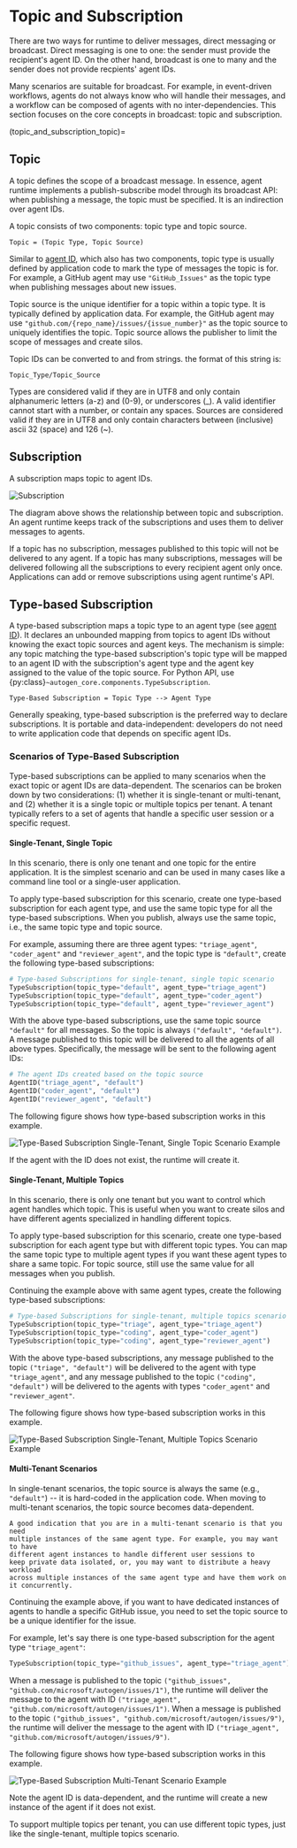 # Topic and Subscription

There are two ways for runtime to deliver messages,
direct messaging or broadcast. Direct messaging is one to one: the sender
must provide the recipient's agent ID. On the other hand,
broadcast is one to many and the sender does not provide recpients'
agent IDs.

Many scenarios are suitable for broadcast.
For example, in event-driven workflows, agents do not always know who
will handle their messages, and a workflow can be composed of agents
with no inter-dependencies.
This section focuses on the core concepts in broadcast: topic and subscription.

(topic_and_subscription_topic)=

## Topic

A topic defines the scope of a broadcast message.
In essence, agent runtime implements a publish-subscribe model through
its broadcast API: when publishing a message, the topic must be specified.
It is an indirection over agent IDs.

A topic consists of two components: topic type and topic source.

```{note}
Topic = (Topic Type, Topic Source)
```

Similar to [agent ID](./agent-identity-and-lifecycle.md#agent-id),
which also has two components, topic type is usually defined by
application code to mark the type of messages the topic is for.
For example, a GitHub agent may use `"GitHub_Issues"` as the topic type
when publishing messages about new issues.

Topic source is the unique identifier for a topic within a topic type.
It is typically defined by application data.
For example, the GitHub agent may use `"github.com/{repo_name}/issues/{issue_number}"`
as the topic source to uniquely identifies the topic.
Topic source allows the publisher to limit the scope of messages and create
silos.

Topic IDs can be converted to and from strings. the format of this string is:

```{note}
Topic_Type/Topic_Source
```

Types are considered valid if they are in UTF8 and only contain alphanumeric letters (a-z) and (0-9), or underscores (\_). A valid identifier cannot start with a number, or contain any spaces.
Sources are considered valid if they are in UTF8 and only contain characters between (inclusive) ascii 32 (space) and 126 (~).

## Subscription

A subscription maps topic to agent IDs.

![Subscription](subscription.svg)

The diagram above shows the relationship between topic and subscription.
An agent runtime keeps track of the subscriptions and uses them to deliver
messages to agents.

If a topic has no subscription, messages published to this topic will
not be delivered to any agent.
If a topic has many subscriptions, messages will be delivered
following all the subscriptions to every recipient agent only once.
Applications can add or remove subscriptions using agent runtime's API.

## Type-based Subscription

A type-based subscription maps a topic type to an agent type
(see [agent ID](./agent-identity-and-lifecycle.md#agent-id)).
It declares an unbounded mapping from topics to agent IDs without knowing the
exact topic sources and agent keys.
The mechanism is simple: any topic matching the type-based subscription's
topic type will be mapped to an agent ID with the subscription's agent type
and the agent key assigned to the value of the topic source.
For Python API, use {py:class}`~autogen_core.components.TypeSubscription`.

```{note}
Type-Based Subscription = Topic Type --> Agent Type
```

Generally speaking, type-based subscription is the preferred way to declare
subscriptions. It is portable and data-independent:
developers do not need to write application code that depends on specific agent IDs.

### Scenarios of Type-Based Subscription

Type-based subscriptions can be applied to many scenarios when the exact
topic or agent IDs are data-dependent.
The scenarios can be broken down by two considerations:
(1) whether it is single-tenant or multi-tenant, and
(2) whether it is a single topic or multiple topics per tenant.
A tenant typically refers to a set of agents that handle a specific
user session or a specific request.

#### Single-Tenant, Single Topic

In this scenario, there is only one tenant and one topic for the entire
application.
It is the simplest scenario and can be used in many cases
like a command line tool or a single-user application.

To apply type-based subscription for this scenario, create one type-based
subscription for each agent type, and use the same topic type for all
the type-based subscriptions.
When you publish, always use the same topic, i.e., the same topic type and topic source.

For example, assuming there are three agent types: `"triage_agent"`,
`"coder_agent"` and `"reviewer_agent"`, and the topic type is `"default"`,
create the following type-based subscriptions:

```python
# Type-based Subscriptions for single-tenant, single topic scenario
TypeSubscription(topic_type="default", agent_type="triage_agent")
TypeSubscription(topic_type="default", agent_type="coder_agent")
TypeSubscription(topic_type="default", agent_type="reviewer_agent")
```

With the above type-based subscriptions, use the same topic source
`"default"` for all messages. So the topic is always `("default", "default")`.
A message published to this topic will be delivered to all the agents of
all above types. Specifically, the message will be sent to the following agent IDs:

```python
# The agent IDs created based on the topic source
AgentID("triage_agent", "default")
AgentID("coder_agent", "default")
AgentID("reviewer_agent", "default")
```

The following figure shows how type-based subscription works in this example.

![Type-Based Subscription Single-Tenant, Single Topic Scenario Example](type-subscription-single-tenant-single-topic.svg)

If the agent with the ID does not exist, the runtime will create it.

#### Single-Tenant, Multiple Topics

In this scenario, there is only one tenant but you want to control
which agent handles which topic. This is useful when you want to
create silos and have different agents specialized in handling different topics.

To apply type-based subscription for this scenario,
create one type-based subscription for each agent type but with different
topic types. You can map the same topic type to multiple agent types if
you want these agent types to share a same topic.
For topic source, still use the same value for all messages when you publish.

Continuing the example above with same agent types, create the following
type-based subscriptions:

```python
# Type-based Subscriptions for single-tenant, multiple topics scenario
TypeSubscription(topic_type="triage", agent_type="triage_agent")
TypeSubscription(topic_type="coding", agent_type="coder_agent")
TypeSubscription(topic_type="coding", agent_type="reviewer_agent")
```

With the above type-based subscriptions, any message published to the topic
`("triage", "default")` will be delivered to the agent with type
`"triage_agent"`, and any message published to the topic
`("coding", "default")` will be delivered to the agents with types
`"coder_agent"` and `"reviewer_agent"`.

The following figure shows how type-based subscription works in this example.

![Type-Based Subscription Single-Tenant, Multiple Topics Scenario Example](type-subscription-single-tenant-multiple-topics.svg)

#### Multi-Tenant Scenarios

In single-tenant scenarios, the topic source is always the same (e.g., `"default"`)
-- it is hard-coded in the application code.
When moving to multi-tenant scenarios, the topic source becomes data-dependent.

```{note}
A good indication that you are in a multi-tenant scenario is that you need
multiple instances of the same agent type. For example, you may want to have
different agent instances to handle different user sessions to
keep private data isolated, or, you may want to distribute a heavy workload
across multiple instances of the same agent type and have them work on it concurrently.
```

Continuing the example above, if you want to have dedicated instances of agents
to handle a specific GitHub issue, you need to set the topic source to be a
unique identifier for the issue.

For example, let's say there is one type-based subscription for the agent type
`"triage_agent"`:

```python
TypeSubscription(topic_type="github_issues", agent_type="triage_agent")
```

When a message is published to the topic
`("github_issues", "github.com/microsoft/autogen/issues/1")`,
the runtime will deliver the message to the agent with ID
`("triage_agent", "github.com/microsoft/autogen/issues/1")`.
When a message is published to the topic
`("github_issues", "github.com/microsoft/autogen/issues/9")`,
the runtime will deliver the message to the agent with ID
`("triage_agent", "github.com/microsoft/autogen/issues/9")`.

The following figure shows how type-based subscription works in this example.

![Type-Based Subscription Multi-Tenant Scenario Example](type-subscription-multi-tenant.svg)

Note the agent ID is data-dependent, and the runtime will create a new instance
of the agent
if it does not exist.

To support multiple topics per tenant, you can use different topic types,
just like the single-tenant, multiple topics scenario.
